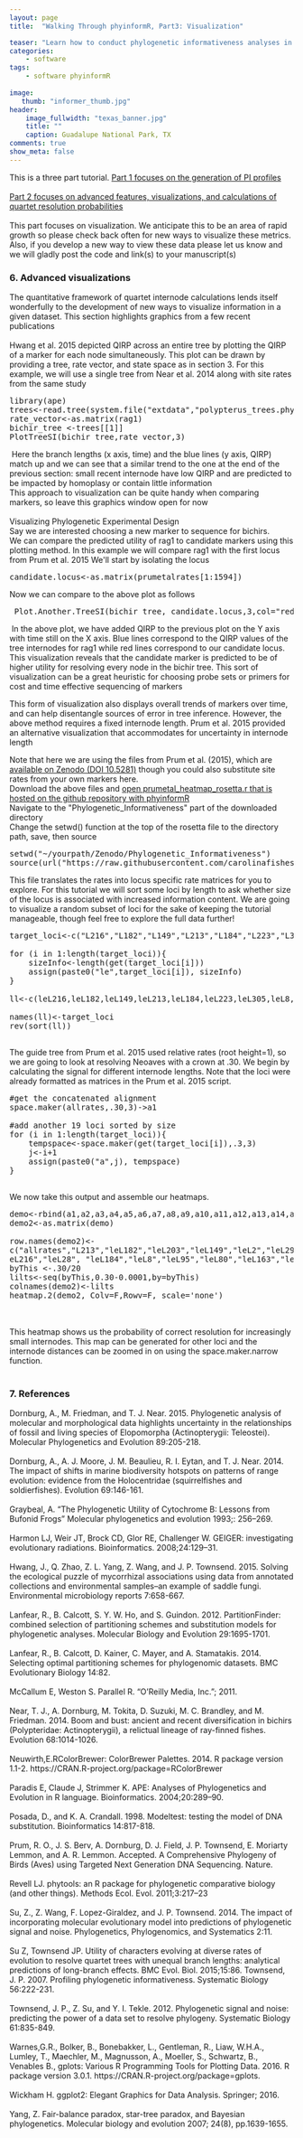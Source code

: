 ```yaml
---
layout: page
title:  "Walking Through phyinformR, Part3: Visualization"

teaser: "Learn how to conduct phylogenetic informativeness analyses in R, Part 3"
categories:
    - software
tags:
    - software phyinformR
    
image:
   thumb: "informer_thumb.jpg"
header:
    image_fullwidth: "texas_banner.jpg"
    title: ""
    caption: Guadalupe National Park, TX
comments: true
show_meta: false    
---
```

This is a three part tutorial. <a href='https://carolinafishes.github.io/software/phyinformR_manual/'>Part 1 focuses on the generation of PI profiles</a>
<br>
<br>
<a href='https://carolinafishes.github.io/software/phyinformR_manual2/'>Part 2 focuses on advanced features, visualizations, and calculations of quartet resolution probabilities</a><br>
<br>
This part focuses on visualization. We anticipate this to be an area of rapid growth so please check back often for new ways to visualize these metrics. Also, if you develop a new way to view these data please let us know and we will gladly post the code and link(s) to your manuscript(s) </a>

<h3>6. Advanced visualizations</h3>
The quantitative framework of quartet internode calculations lends itself wonderfully to the development of new ways to visualize information in a given dataset. This section highlights graphics from a few recent publications 
<br>
<br>
Hwang et al. 2015 depicted QIRP across an entire tree by plotting the QIRP of a marker for each node simultaneously. This plot can be drawn by providing a tree, rate vector, and state space as in section 3. For this example, we will use a single tree from Near et al. 2014 along with site rates from the same study
<pre>
library(ape) 
trees<-read.tree(system.file("extdata","polypterus_trees.phy",package="PhyInformR"))
rate_vector<-as.matrix(rag1)
bichir_tree <-trees[[1]]
PlotTreeSI(bichir_tree,rate_vector,3)
</pre>
<img class="b30" src="https://carolinafishes.github.io/images/informR_11.png" alt="">
Here the branch lengths (x axis, time) and the blue lines (y axis, QIRP) match up and we can see that a similar trend to the one at the end of the previous section: small recent internode have low QIRP and are predicted to be impacted by homoplasy or contain little information
<br>
This approach to visualization can be quite handy when comparing markers, so leave this graphics window open for now
<br>
<br>
Visualizing Phylogenetic Experimental Design
<br>
Say we are interested choosing a new marker to sequence for bichirs. 
<br>
We can compare the predicted utility of rag1 to candidate markers using this plotting method. In this example we will compare rag1 with the first locus from Prum et al. 2015
We'll start by isolating the locus

<pre>candidate.locus<-as.matrix(prumetalrates[1:1594])
</pre>
Now we can compare to the above plot as follows
<pre> Plot.Another.TreeSI(bichir_tree, candidate.locus,3,col="red",type=3)</pre>
<img class="b30" src="https://carolinafishes.github.io/images/informR_12.png" alt="">
In the above plot, we have added QIRP to the previous plot on the Y axis with time still on the X axis. Blue lines correspond to the QIRP values of the tree internodes for rag1 while red lines correspond to our candidate locus. This visualization reveals that the candidate marker is predicted to be of higher utility for resolving every node in the bichir tree. This sort of visualization can be a great heuristic for choosing probe sets or primers for cost and time effective sequencing of markers

This form of visualization also displays overall trends of markers over time, and can help disentangle sources of error in tree inference. However, the above method requires a fixed internode length. Prum et al. 2015 provided an alternative visualization that accommodates for uncertainty in internode length  

Note that here we are using the files from Prum et al. (2015), which are <a href='https://zenodo.org/record/30269?ln=en#.VfJJ-GRViko'> available on Zenodo (DOI 10.5281)</a>
though you could also substitute site rates from your own markers here. 
<br>
Download the above files and <a href='https://github.com/carolinafishes/PhyInformR'> open prumetal_heatmap_rosetta.r that is hosted on the github repository with phyinformR </a>
<br>
Navigate to the "Phylogenetic_Informativeness" part of the downloaded directory 
<br>
Change the setwd() function at the top of the rosetta file to the directory path, save, then source
<pre>
setwd("~/yourpath/Zenodo/Phylogenetic_Informativeness")
source(url("https://raw.githubusercontent.com/carolinafishes/PhyInformR/master/inst/extdata/prumetalrates.txt"))
</pre>
This file translates the rates into locus specific rate matrices for you to explore. For this tutorial we will sort some loci by length to ask whether size of the locus is associated with increased information content. We are going to visualize a random subset of loci for the sake of keeping the tutorial manageable, though feel free to explore the full data further!

<pre>
target_loci<-c("L216","L182","L149","L213","L184","L223","L305","L8","L203","L95","L41","L295","L107","L163","L21","L2","L325","L80","L28") 

for (i in 1:length(target_loci)){
	sizeInfo<-length(get(target_loci[i]))
	assign(paste0("le",target_loci[i]), sizeInfo)	
}

ll<-c(leL216,leL182,leL149,leL213,leL184,leL223,leL305,leL8,leL203,leL95,leL41,leL295,leL107,leL163,leL21,leL2,leL325,leL80,leL28)

names(ll)<-target_loci
rev(sort(ll))

</pre>
The guide tree from Prum et al. 2015 used relative rates (root height=1), so we are going to look at resolving Neoaves with a crown at .30. We begin by calculating the signal for different internode lengths. Note that the loci were already formatted as matrices in the Prum et al. 2015 script.
<pre>
#get the concatenated alignment
space.maker(allrates,.30,3)->a1 

#add another 19 loci sorted by size
for (i in 1:length(target_loci)){
	tempspace<-space.maker(get(target_loci[i]),.3,3)
	j<-i+1
	assign(paste0("a",j), tempspace)	
}

</pre>
We now take this output and assemble our heatmaps.
<pre>
demo<-rbind(a1,a2,a3,a4,a5,a6,a7,a8,a9,a10,a11,a12,a13,a14,a15,a16,a17,a18,a19,a20)
demo2<-as.matrix(demo)

row.names(demo2)<-
c("allrates","L213","leL182","leL203","leL149","leL2","leL295","leL325","leL107","leL41","l
eL216","leL28", "leL184","leL8","leL95","leL80","leL163","leL21","leL305","leL223")
byThis <-.30/20
lilts<-seq(byThis,0.30-0.0001,by=byThis)
colnames(demo2)<-lilts
heatmap.2(demo2, Colv=F,Rowv=F, scale='none') </pre>
<br>
<br>
<img class="b30" src="https://carolinafishes.github.io/images/informR_13.png" alt=""> 
<br> 
This heatmap shows us the probability of correct resolution for increasingly small internodes. This map can be generated for other loci and the internode distances can be zoomed in on using the space.maker.narrow function.
<br>
<br>
<h3> 7. References </h3>
Dornburg, A., M. Friedman, and T. J. Near. 2015. Phylogenetic analysis of molecular and morphological data highlights uncertainty in the relationships of fossil and living species of Elopomorpha (Actinopterygii: Teleostei). Molecular Phylogenetics and Evolution 89:205-218.
<br>
<br>
Dornburg, A., A. J. Moore, J. M. Beaulieu, R. I. Eytan, and T. J. Near. 2014. The impact of shifts in marine biodiversity hotspots on patterns of range evolution: evidence from the Holocentridae (squirrelfishes and soldierfishes). Evolution 69:146-161.
<br>
<br>
Graybeal, A. “The Phylogenetic Utility of Cytochrome B: Lessons from Bufonid Frogs” Molecular phylogenetics and evolution 1993;: 256–269. 
<br>
<br>
Harmon LJ, Weir JT, Brock CD, Glor RE, Challenger W. GEIGER: investigating evolutionary radiations. Bioinformatics. 2008;24:129–31.
<br>
<br>
Hwang, J., Q. Zhao, Z. L. Yang, Z. Wang, and J. P. Townsend. 2015. Solving the ecological puzzle of mycorrhizal associations using data from annotated collections and environmental samples–an example of saddle fungi. Environmental microbiology reports 7:658-667.
<br>
<br>
Lanfear, R., B. Calcott, S. Y. W. Ho, and S. Guindon. 2012. PartitionFinder: combined selection of partitioning schemes and substitution models for phylogenetic analyses. Molecular Biology and Evolution 29:1695-1701.
<br>
<br>
Lanfear, R., B. Calcott, D. Kainer, C. Mayer, and A. Stamatakis. 2014. Selecting optimal partitioning schemes for phylogenomic datasets. BMC Evolutionary Biology 14:82.
<br>
<br>
McCallum E, Weston S. Parallel R. “O’Reilly Media, Inc.”; 2011.
<br>
<br>
Near, T. J., A. Dornburg, M. Tokita, D. Suzuki, M. C. Brandley, and M. Friedman. 2014. Boom and bust: ancient and recent diversification in bichirs (Polypteridae: Actinopterygii), a relictual lineage of ray-finned fishes. Evolution 68:1014-1026.
<br>
<br>
Neuwirth,E.RColorBrewer: ColorBrewer Palettes. 2014. R package version 1.1-2. https://CRAN.R-project.org/package=RColorBrewer
<br>
<br>
Paradis E, Claude J, Strimmer K. APE: Analyses of Phylogenetics and Evolution in R language. Bioinformatics. 2004;20:289–90.
<br>
<br>
Posada, D., and K. A. Crandall. 1998. Modeltest: testing the model of DNA substitution. Bioinformatics 14:817-818.
<br>
<br>
Prum, R. O., J. S. Berv, A. Dornburg, D. J. Field, J. P. Townsend, E. Moriarty Lemmon, and A. R. Lemmon. Accepted. A Comprehensive Phylogeny of Birds (Aves) using Targeted Next Generation DNA Sequencing. Nature.
<br>
<br>
Revell LJ. phytools: an R package for phylogenetic comparative biology (and other things). Methods Ecol. Evol. 2011;3:217–23
<br>
<br>
Su, Z., Z. Wang, F. Lopez-Giraldez, and J. P. Townsend. 2014. The impact of incorporating molecular evolutionary model into predictions of phylogenetic signal and noise. Phylogenetics, Phylogenomics, and Systematics 2:11.
<br>
<br>
Su Z, Townsend JP. Utility of characters evolving at diverse rates of evolution to resolve quartet trees with unequal branch lengths: analytical predictions of long-branch effects. BMC Evol. Biol. 2015;15:86.
Townsend, J. P. 2007. Profiling phylogenetic informativeness. Systematic Biology 56:222-231. 
<br>
<br>
Townsend, J. P., Z. Su, and Y. I. Tekle. 2012. Phylogenetic signal and noise: predicting the
power of a data set to resolve phylogeny. Systematic Biology 61:835-849.
<br>
<br>
Warnes,G.R., Bolker, B., Bonebakker, L., Gentleman, R., Liaw, W.H.A., Lumley, T., Maechler, M., Magnusson, A., Moeller, S., Schwartz, B., Venables B., gplots: Various R Programming Tools for Plotting Data. 2016. R package version 3.0.1. https://CRAN.R-project.org/package=gplots.
<br>
<br>
Wickham H. ggplot2: Elegant Graphics for Data Analysis. Springer; 2016.
<br>
<br>
Yang, Z. Fair-balance paradox, star-tree paradox, and Bayesian phylogenetics. Molecular biology and evolution 2007; 24(8), pp.1639-1655.
